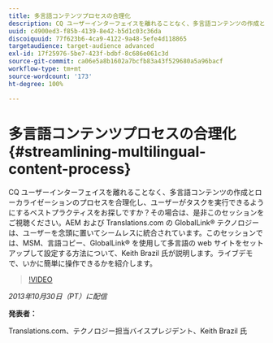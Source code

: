 ```yaml
---
title: 多言語コンテンツプロセスの合理化
description: CQ ユーザーインターフェイスを離れることなく、多言語コンテンツの作成とローカライゼーションのプロセスを合理化し、ユーザーがタスクを実行できるようにするベストプラクティスについて説明します。AEM および Translations.com の GlobalLink® テクノロジーは、ユーザーを念頭に置いてシームレスに統合されています。MSM、言語コピー、GlobalLink® を使用して、多言語 web サイトをセットアップして設定する方法について、Keith Brazil 氏のデモをご覧ください。ライブデモで、いかに簡単に操作できるかを紹介します。
uuid: c4900ed3-f85b-4139-8e42-b5d1c03c36da
discoiquuid: 77f623b6-4ca9-4122-9a48-5efe4d118865
targetaudience: target-audience advanced
exl-id: 17f25976-5be7-423f-bdbf-8c686e061c3d
source-git-commit: ca06e5a8b1602a7bcfb83a43f529680a5a96bacf
workflow-type: tm+mt
source-wordcount: '173'
ht-degree: 100%

---
```


# 多言語コンテンツプロセスの合理化{#streamlining-multilingual-content-process}

CQ ユーザーインターフェイスを離れることなく、多言語コンテンツの作成とローカライゼーションのプロセスを合理化し、ユーザーがタスクを実行できるようにするベストプラクティスをお探しですか？その場合は、是非このセッションをご視聴ください。AEM および Translations.com の GlobalLink® テクノロジーは、ユーザーを念頭に置いてシームレスに統合されています。このセッションでは、MSM、言語コピー、GlobalLink® を使用して多言語の web サイトをセットアップして設定する方法について、Keith Brazil 氏が説明します。ライブデモで、いかに簡単に操作できるかを紹介します。

>[!VIDEO](https://video.tv.adobe.com/v/19569/?quality=9)

*2013年10月30日（PT）に配信*

**発表者：**

Translations.com、テクノロジー担当バイスプレジデント、Keith Brazil 氏

<!--
[Get back to the Overview](https://helpx.adobe.com/experience-manager/kt/eseminars/gems/aem-index.html)
-->
